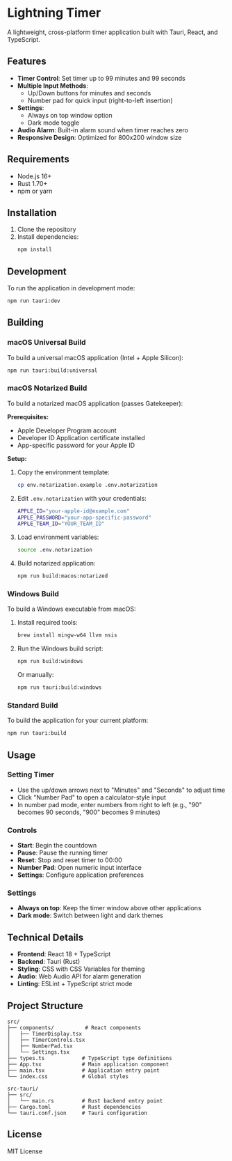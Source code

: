 # Lightning Timer

A lightweight, cross-platform timer application built with Tauri, React, and TypeScript.

## Features

- **Timer Control**: Set timer up to 99 minutes and 99 seconds
- **Multiple Input Methods**:
  - Up/Down buttons for minutes and seconds
  - Number pad for quick input (right-to-left insertion)
- **Settings**:
  - Always on top window option
  - Dark mode toggle
- **Audio Alarm**: Built-in alarm sound when timer reaches zero
- **Responsive Design**: Optimized for 800x200 window size

## Requirements

- Node.js 16+
- Rust 1.70+
- npm or yarn

## Installation

1. Clone the repository
2. Install dependencies:
   ```bash
   npm install
   ```

## Development

To run the application in development mode:

```bash
npm run tauri:dev
```

## Building

### macOS Universal Build

To build a universal macOS application (Intel + Apple Silicon):

```bash
npm run tauri:build:universal
```

### macOS Notarized Build

To build a notarized macOS application (passes Gatekeeper):

**Prerequisites:**

- Apple Developer Program account
- Developer ID Application certificate installed
- App-specific password for your Apple ID

**Setup:**

1. Copy the environment template:

   ```bash
   cp env.notarization.example .env.notarization
   ```

2. Edit `.env.notarization` with your credentials:

   ```bash
   APPLE_ID="your-apple-id@example.com"
   APPLE_PASSWORD="your-app-specific-password"
   APPLE_TEAM_ID="YOUR_TEAM_ID"
   ```

3. Load environment variables:

   ```bash
   source .env.notarization
   ```

4. Build notarized application:
   ```bash
   npm run build:macos:notarized
   ```

### Windows Build

To build a Windows executable from macOS:

1. Install required tools:

   ```bash
   brew install mingw-w64 llvm nsis
   ```

2. Run the Windows build script:

   ```bash
   npm run build:windows
   ```

   Or manually:

   ```bash
   npm run tauri:build:windows
   ```

### Standard Build

To build the application for your current platform:

```bash
npm run tauri:build
```

## Usage

### Setting Timer

- Use the up/down arrows next to "Minutes" and "Seconds" to adjust time
- Click "Number Pad" to open a calculator-style input
- In number pad mode, enter numbers from right to left (e.g., "90" becomes 90 seconds, "900" becomes 9 minutes)

### Controls

- **Start**: Begin the countdown
- **Pause**: Pause the running timer
- **Reset**: Stop and reset timer to 00:00
- **Number Pad**: Open numeric input interface
- **Settings**: Configure application preferences

### Settings

- **Always on top**: Keep the timer window above other applications
- **Dark mode**: Switch between light and dark themes

## Technical Details

- **Frontend**: React 18 + TypeScript
- **Backend**: Tauri (Rust)
- **Styling**: CSS with CSS Variables for theming
- **Audio**: Web Audio API for alarm generation
- **Linting**: ESLint + TypeScript strict mode

## Project Structure

```
src/
├── components/          # React components
│   ├── TimerDisplay.tsx
│   ├── TimerControls.tsx
│   ├── NumberPad.tsx
│   └── Settings.tsx
├── types.ts            # TypeScript type definitions
├── App.tsx             # Main application component
├── main.tsx            # Application entry point
└── index.css           # Global styles

src-tauri/
├── src/
│   └── main.rs         # Rust backend entry point
├── Cargo.toml          # Rust dependencies
└── tauri.conf.json     # Tauri configuration
```

## License

MIT License

